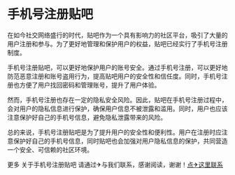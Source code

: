 # 手机号注册贴吧

在如今社交网络盛行的时代，贴吧作为一个具有影响力的社区平台，吸引了大量的用户注册和参与。为了更好地管理和保护用户的权益，贴吧已经实行了手机号注册制度。

手机号注册贴吧，可以更好地保护用户的账号安全。通过手机号注册，可以更好地防范恶意注册和账号盗用行为，提高贴吧用户的安全性和信任度。同时，手机号注册也方便了用户找回密码和管理账号，提升了用户体验。

然而，手机号注册也存在一定的隐私安全风险。因此，贴吧在手机号注册过程中，会对用户的隐私信息进行保护，确保用户信息不被泄露和滥用。同时，用户也应该注意保护好自己的手机号信息，避免隐私泄露带来的风险。

总的来说，手机号注册贴吧是为了提升用户的安全性和便利性。用户在注册时应注意保护好自己的手机号信息，同时贴吧也会加强对用户隐私信息的保护，共同营造一个安全、可信赖的社区环境。

更多 关于手机号注册贴吧 请通过✈与我们联系，感谢阅读，谢谢！[点✈这里联系](https://c.k02.cc)